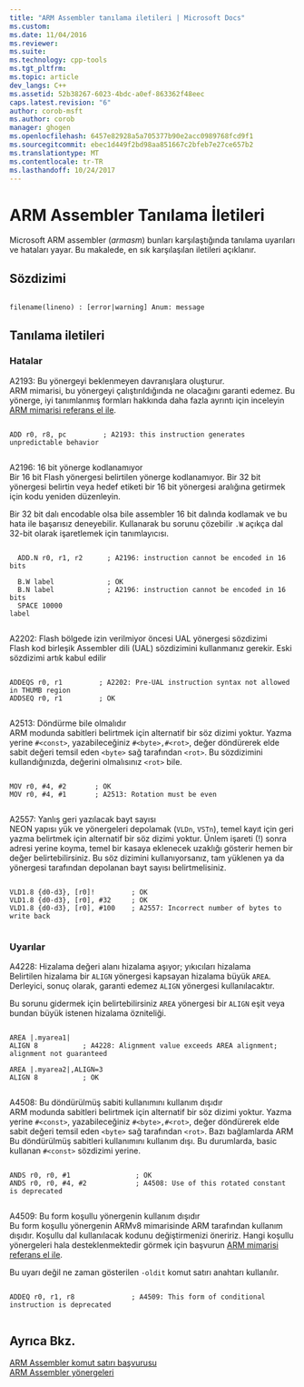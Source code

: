 ```yaml
---
title: "ARM Assembler tanılama iletileri | Microsoft Docs"
ms.custom: 
ms.date: 11/04/2016
ms.reviewer: 
ms.suite: 
ms.technology: cpp-tools
ms.tgt_pltfrm: 
ms.topic: article
dev_langs: C++
ms.assetid: 52b38267-6023-4bdc-a0ef-863362f48eec
caps.latest.revision: "6"
author: corob-msft
ms.author: corob
manager: ghogen
ms.openlocfilehash: 6457e82928a5a705377b90e2acc0989768fcd9f1
ms.sourcegitcommit: ebec1d449f2bd98aa851667c2bfeb7e27ce657b2
ms.translationtype: MT
ms.contentlocale: tr-TR
ms.lasthandoff: 10/24/2017
---
```

# <a name="arm-assembler-diagnostic-messages"></a>ARM Assembler Tanılama İletileri
Microsoft ARM assembler (*armasm*) bunları karşılaştığında tanılama uyarıları ve hataları yayar. Bu makalede, en sık karşılaşılan iletileri açıklanır.  
  
## <a name="syntax"></a>Sözdizimi  
  
```  
  
filename(lineno) : [error|warning] Anum: message  
```  
  
## <a name="diagnostic-messages"></a>Tanılama iletileri  
  
### <a name="errors"></a>Hatalar  
 A2193: Bu yönergeyi beklenmeyen davranışlara oluşturur.  
 ARM mimarisi, bu yönergeyi çalıştırıldığında ne olacağını garanti edemez.  Bu yönerge, iyi tanımlanmış formları hakkında daha fazla ayrıntı için inceleyin [ARM mimarisi referans el ile](http://go.microsoft.com/fwlink/?LinkId=246464).  
  
```  
  
ADD r0, r8, pc         ; A2193: this instruction generates unpredictable behavior  
  
```  
  
 A2196: 16 bit yönerge kodlanamıyor  
 Bir 16 bit Flash yönergesi belirtilen yönerge kodlanamıyor.  Bir 32 bit yönergesi belirtin veya hedef etiketi bir 16 bit yönergesi aralığına getirmek için kodu yeniden düzenleyin.  
  
 Bir 32 bit dalı encodable olsa bile assembler 16 bit dalında kodlamak ve bu hata ile başarısız deneyebilir. Kullanarak bu sorunu çözebilir `.W` açıkça dal 32-bit olarak işaretlemek için tanımlayıcısı.  
  
```  
  
  ADD.N r0, r1, r2      ; A2196: instruction cannot be encoded in 16 bits  
  
  B.W label             ; OK  
  B.N label             ; A2196: instruction cannot be encoded in 16 bits  
  SPACE 10000  
label  
  
```  
  
 A2202: Flash bölgede izin verilmiyor öncesi UAL yönergesi sözdizimi  
 Flash kod birleşik Assembler dili (UAL) sözdizimini kullanmanız gerekir.  Eski sözdizimi artık kabul edilir  
  
```  
  
ADDEQS r0, r1         ; A2202: Pre-UAL instruction syntax not allowed in THUMB region  
ADDSEQ r0, r1         ; OK  
  
```  
  
 A2513: Döndürme bile olmalıdır  
 ARM modunda sabitleri belirtmek için alternatif bir söz dizimi yoktur.  Yazma yerine `#<const>`, yazabileceğiniz `#<byte>,#<rot>`, değer döndürerek elde sabit değeri temsil eden `<byte>` sağ tarafından `<rot>`.  Bu sözdizimini kullandığınızda, değerini olmalısınız `<rot>` bile.  
  
```  
  
MOV r0, #4, #2       ; OK  
MOV r0, #4, #1       ; A2513: Rotation must be even  
  
```  
  
 A2557: Yanlış geri yazılacak bayt sayısı  
 NEON yapısı yük ve yönergeleri depolamak (`VLDn`, `VSTn`), temel kayıt için geri yazma belirtmek için alternatif bir söz dizimi yoktur.  Ünlem işareti (!) sonra adresi yerine koyma, temel bir kasaya eklenecek uzaklığı gösterir hemen bir değer belirtebilirsiniz.  Bu söz dizimini kullanıyorsanız, tam yüklenen ya da yönergesi tarafından depolanan bayt sayısı belirtmelisiniz.  
  
```  
  
VLD1.8 {d0-d3}, [r0]!         ; OK  
VLD1.8 {d0-d3}, [r0], #32     ; OK  
VLD1.8 {d0-d3}, [r0], #100    ; A2557: Incorrect number of bytes to write back  
  
```  
  
### <a name="warnings"></a>Uyarılar  
 A4228: Hizalama değeri alanı hizalama aşıyor; yıkıcıları hizalama  
 Belirtilen hizalama bir `ALIGN` yönergesi kapsayan hizalama büyük `AREA`.  Derleyici, sonuç olarak, garanti edemez `ALIGN` yönergesi kullanılacaktır.  
  
 Bu sorunu gidermek için belirtebilirsiniz `AREA` yönergesi bir `ALIGN` eşit veya bundan büyük istenen hizalama özniteliği.  
  
```  
  
AREA |.myarea1|  
ALIGN 8           ; A4228: Alignment value exceeds AREA alignment; alignment not guaranteed  
  
AREA |.myarea2|,ALIGN=3  
ALIGN 8           ; OK  
  
```  
  
 A4508: Bu döndürülmüş sabiti kullanımını kullanım dışıdır  
 ARM modunda sabitleri belirtmek için alternatif bir söz dizimi yoktur.  Yazma yerine `#<const>`, yazabileceğiniz `#<byte>,#<rot>`, değer döndürerek elde sabit değeri temsil eden `<byte>` sağ tarafından `<rot>`.  Bazı bağlamlarda ARM Bu döndürülmüş sabitleri kullanımını kullanım dışı. Bu durumlarda, basic kullanan `#<const>` sözdizimi yerine.  
  
```  
  
ANDS r0, r0, #1                ; OK  
ANDS r0, r0, #4, #2            ; A4508: Use of this rotated constant is deprecated  
  
```  
  
 A4509: Bu form koşullu yönergenin kullanım dışıdır  
 Bu form koşullu yönergenin ARMv8 mimarisinde ARM tarafından kullanım dışıdır. Koşullu dal kullanılacak kodunu değiştirmenizi öneririz. Hangi koşullu yönergeleri hala desteklenmektedir görmek için başvurun [ARM mimarisi referans el ile](http://go.microsoft.com/fwlink/?LinkId=246464).  
  
 Bu uyarı değil ne zaman gösterilen `-oldit` komut satırı anahtarı kullanılır.  
  
```  
  
ADDEQ r0, r1, r8              ; A4509: This form of conditional instruction is deprecated  
  
```  
  
## <a name="see-also"></a>Ayrıca Bkz.  
 [ARM Assembler komut satırı başvurusu](../../assembler/arm/arm-assembler-command-line-reference.md)   
 [ARM Assembler yönergeleri](../../assembler/arm/arm-assembler-directives.md)